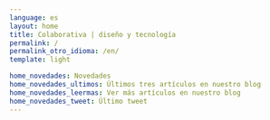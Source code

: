```yaml
---
language: es
layout: home
title: Colaborativa | diseño y tecnología
permalink: /
permalink_otro_idioma: /en/
template: light

home_novedades: Novedades
home_novedades_ultimos: Últimos tres artículos en nuestro blog
home_novedades_leermas: Ver más artículos en nuestro blog
home_novedades_tweet: Último tweet 
---
```


